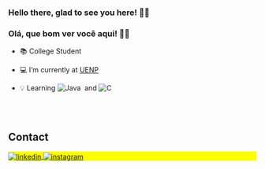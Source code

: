 ### Hello there, glad to see you here! 🖖🏻
### Olá, que bom ver você aqui! 🖖🏻

- 📚 College Student 

- 💻 I’m currently at [UENP](https://uenp.edu.br/)

- 💡 Learning ![Java](https://img.shields.io/badge/-Java-05122A?style=flat&logo=java)&nbsp; and ![C](https://img.shields.io/badge/--05122A?style=flat&logo=c)&nbsp;

<br><br>

## Contact

<p align="left" style="background:yellow">
<a href="https://www.linkedin.com/in/rog%C3%A9rio-scuccuglia-andrade-junior" target="_blank">
  <img align="center" src="https://img.shields.io/badge/-rogerio.sajunior-05122A?style=flat&logo=linkedin" alt="linkedin"/>
</a>
<a href="https://www.instagram.com/rogerio.sajunior" target="_blank">
 <img align="center" src="https://img.shields.io/badge/-rogerio.sajunior-05122A?style=flat&logo=instagram" alt="instagram"/>
</a>
</p>
   
<!--
**Burstys/Burstys** is a ✨ _special_ ✨ repository because its `README.md` (this file) appears on your GitHub profile.

Here are some ideas to get you started:

- 🔭 I’m currently working on ...
- 🌱 I’m currently learning ...
- 👯 I’m looking to collaborate on ...
- 🤔 I’m looking for help with ...
- 💬 Ask me about ...
- 📫 How to reach me: ...
- 😄 Pronouns: ...
- ⚡ Fun fact: ...
-->
